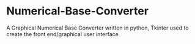 # Numerical-Base-Converter
A Graphical Numerical Base Converter written in python, Tkinter used to create the front end/graphical user interface
